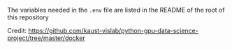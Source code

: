 The variables needed in the `.env` file are listed in the README of the root of this repository

Credit: https://github.com/kaust-vislab/python-gpu-data-science-project/tree/master/docker
